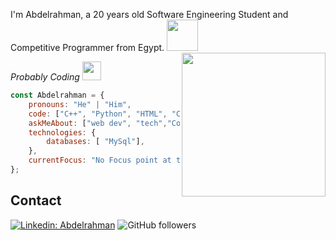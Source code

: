 I'm Abdelrahman, a 20 years old Software Engineering Student and Competitive Programmer from Egypt. <img src="https://media.giphy.com/media/12oufCB0MyZ1Go/giphy.gif" width="50"></h2>
<img align='right' src="https://media.giphy.com/media/M9gbBd9nbDrOTu1Mqx/giphy.gif" width="230">
<p><em> Probably Coding
</a><img src="https://media.giphy.com/media/WUlplcMpOCEmTGBtBW/giphy.gif" width="30"> 
</em></p>

```javascript
const Abdelrahman = {
    pronouns: "He" | "Him",
    code: ["C++", "Python", "HTML", "CSS","C#"],
    askMeAbout: ["web dev", "tech","Competitive Programming"],
    technologies: {
        databases: [ "MySql"],
    },
    currentFocus: "No Focus point at this time",
};
```
## Contact
[![Linkedin: Abdelrahman](https://img.shields.io/badge/-Abdelrahman-blue?style=flat-square&logo=Linkedin&logoColor=white&link=https://www.linkedin.com/in/Abdelrahman-p-singh/)](/https://www.linkedin.com/in/abdelrhman-abdelhamed-155924225/)
![GitHub followers](https://img.shields.io/github/followers/Abdelrhman-2002?label=Follow&style=social)
